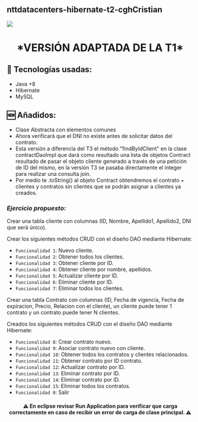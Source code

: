 ## nttdatacenters-hibernate-t2-cghCristian

   <p align="left">
   <img src="https://img.shields.io/badge/STATUS-EN%20DESAROLLO-green">
   </p>
<h1 align="center">*VERSIÓN ADAPTADA DE LA T1*</h1>

<h2>🚀 Tecnologías usadas:</h2>

* Java +8
* Hibernate
* MySQL

<h2>🆕 Añadidos:</h2>

* Clase Abstracta con elementos comunes
* Ahora verificará que el DNI no existe antes de solicitar datos del contrato.
* Esta versión a diferencia del T3 el método "findByIdClient" en la clase contractDaoImpl que dará como resultado una lista de objetos Contract resultado de pasar el objeto cliente generado a través de una petición de ID del mismo, en la versión T3 se pasaba directamente el integer para realizar una consulta join.
* Por medio te .toString() al objeto Contract obtendremos el contrato + clientes y contratos sin clientes que se podrán asignar a clientes ya creados.

<h3><i>Ejercicio propuesto:</i></h3>

Crear una tabla cliente con columnas (ID, Nombre, Apellido1, Apellido2, DNI que será único).

Crear los siguientes métodos CRUD con el diseño DAO mediante Hibernate:

- `Funcionalidad 1`: Nuevo cliente.
- `Funcionalidad 2`: Obtener todos los clientes.
- `Funcionalidad 3`: Obtener cliente por ID.
- `Funcionalidad 4`: Obtener cliente por nombre, apellidos.
- `Funcionalidad 5`: Actualizar cliente por ID.
- `Funcionalidad 6`: Eliminar cliente por ID.
- `Funcionalidad 7`: Eliminar todos los clientes.

Crear una tabla Contrato con columnas (ID, Fecha de vigencia, Fecha de expiracion, Precio, Relacion con el cliente), un cliente puede tener 1 contrato y un contrato puede tener N clientes.

Creados los siguientes métodos CRUD con el diseño DAO mediante Hibernate:

- `Funcionalidad 8`: Crear contrato nuevo.
- `Funcionalidad 9`: Asociar contrato nuevo con cliente.
- `Funcionalidad 10`: Obtener todos los contratos y clientes relacionados.
- `Funcionalidad 11`: Obtener contrato por ID contrato.
- `Funcionalidad 12`: Actualizar contrato por ID.
- `Funcionalidad 13`: Eliminar contrato por ID.
- `Funcionalidad 14`: Eliminar contrato por ID.
- `Funcionalidad 15`: Eliminar todos los contratos.
- `Funcionalidad 0`: Salir


<h4 align="center">⚠️ En eclipse revisar Run Application para verificar que carga correctamente en caso de recibir un error de carga de clase principal. ⚠️</h4>
